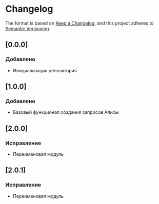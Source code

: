 # Changelog

The format is based on [Keep a Changelog](https://keepachangelog.com/en/1.0.0/),
and this project adheres to [Semantic Versioning](https://semver.org/spec/v2.0.0.html).

## [0.0.0]

### Добавлено
- Инициализация репозитория

## [1.0.0]

### Добавлено
- Базовый функционал создания запросов Алисы

## [2.0.0]

### Исправление
- Переименовал модуль

## [2.0.1]

### Исправление
- Переименовал модуль